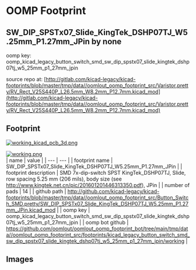 # OOMP Footprint  
## SW_DIP_SPSTx07_Slide_KingTek_DSHP07TJ_W5.25mm_P1.27mm_JPin  by none  
  
oomp key: oomp_kicad_legacy_button_switch_smd_sw_dip_spstx07_slide_kingtek_dshp07tj_w5_25mm_p1_27mm_jpin  
  
source repo at: [http://gitlab.com/kicad-legacy/kicad-footprints/blob/master/tmp/data//oomlout_oomp_footprint_src/Varistor.pretty/RV_Rect_V25S440P_L26.5mm_W8.2mm_P12.7mm.kicad_mod](http://gitlab.com/kicad-legacy/kicad-footprints/blob/master/tmp/data//oomlout_oomp_footprint_src/Varistor.pretty/RV_Rect_V25S440P_L26.5mm_W8.2mm_P12.7mm.kicad_mod)  
## Footprint  
  
[![working_kicad_pcb_3d.png](working_kicad_pcb_3d_600.png)](working_kicad_pcb_3d.png)  
  
[![working.png](working_600.png)](working.png)  
| name | value | 
| --- | --- | 
| footprint name | SW_DIP_SPSTx07_Slide_KingTek_DSHP07TJ_W5.25mm_P1.27mm_JPin | 
| footprint description | SMD 7x-dip-switch SPST KingTek_DSHP07TJ, Slide, row spacing 5.25 mm (206 mils), body size  (see http://www.kingtek.net.cn/pic/201601201446313350.pdf), JPin | 
| number of pads | 14 | 
| github path | http://github.com/kicad-legacy/kicad-footprints/blob/master/tmp/data//oomlout_oomp_footprint_src/Button_Switch_SMD.pretty/SW_DIP_SPSTx07_Slide_KingTek_DSHP07TJ_W5.25mm_P1.27mm_JPin.kicad_mod | 
| oomp key | oomp_kicad_legacy_button_switch_smd_sw_dip_spstx07_slide_kingtek_dshp07tj_w5_25mm_p1_27mm_jpin | 
| oomp bot github | https://github.com/oomlout/oomlout_oomp_footprint_bot/tree/main/tmp/data//oomlout_oomp_footprint_src/footprints/kicad_legacy_button_switch_smd_sw_dip_spstx07_slide_kingtek_dshp07tj_w5_25mm_p1_27mm_jpin/working | 
## Images  
